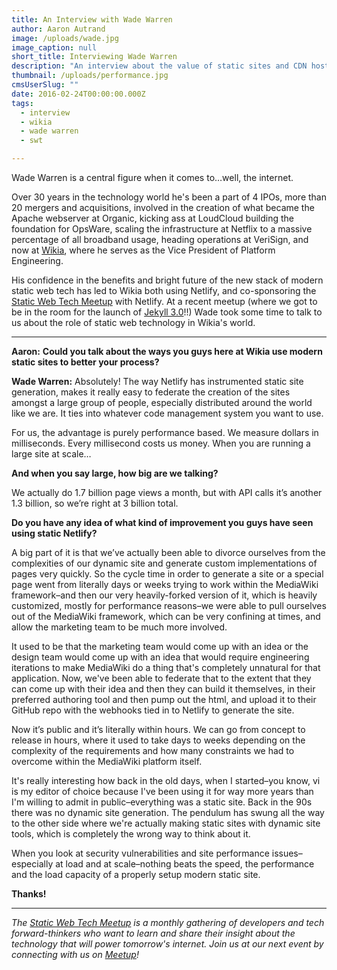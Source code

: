 ```yaml
---
title: An Interview with Wade Warren
author: Aaron Autrand
image: /uploads/wade.jpg
image_caption: null
short_title: Interviewing Wade Warren
description: "An interview about the value of static sites and CDN hosting with VP of Platform Engineering @ Wikia that serves 36,000 http requests per second."
thumbnail: /uploads/performance.jpg
cmsUserSlug: ""
date: 2016-02-24T00:00:00.000Z
tags:
  - interview
  - wikia
  - wade warren
  - swt

---
```


Wade Warren is a central figure when it comes to…well, the internet.

Over 30 years in the technology world he's been a part of 4 IPOs, more than 20 mergers and acquisitions, involved in the creation of what became the Apache webserver at Organic, kicking ass at LoudCloud building the foundation for OpsWare, scaling the infrastructure at Netflix to a massive percentage of all broadband usage, heading operations at VeriSign, and now at [Wikia](http://www.wikia.com/), where he serves as the Vice President of Platform Engineering.

His confidence in the benefits and bright future of the new stack of modern static web tech has led to Wikia both using Netlify, and co-sponsoring the [Static Web Tech Meetup](http://www.meetup.com/sf-static-web-tech/) with Netlify. At a recent meetup (where we got to be in the room for the launch of [Jekyll 3.0](https://jekyllrb.com/)!!) Wade took some time to talk to us about the role of static web technology in Wikia's world.

<!-- excerpt -->

---

**Aaron:** **Could you talk about the ways you guys here at Wikia use modern static sites to better your process?**

**Wade Warren:** Absolutely! The way Netlify has instrumented static site generation, makes it really easy to federate the creation of the sites amongst a large group of people, especially distributed around the world like we are. It ties into whatever code management system you want to use.

For us, the advantage is purely performance based. We measure dollars in milliseconds. Every millisecond costs us money. When you are running a large site at scale…

**And when you say large, how big are we talking?**

We actually do 1.7 billion page views a month, but with API calls it’s another 1.3 billion, so we’re right at 3 billion total.

**Do you have any idea of what kind of improvement you guys have seen using static Netlify?**

A big part of it is that we’ve actually been able to divorce ourselves from the complexities of our dynamic site and generate custom implementations of pages very quickly. So the cycle time in order to generate a site or a special page went from literally days or weeks trying to work within the MediaWiki framework–and then our very heavily-forked version of it, which is heavily customized, mostly for performance reasons–we were able to pull ourselves out of the MediaWiki framework, which can be very confining at times, and allow the marketing team to be much more involved.

It used to be that the marketing team would come up with an idea or the design team would come up with an idea that would require engineering iterations to make MediaWiki do a thing that's completely unnatural for that application. Now, we've been able to federate that to the extent that they can come up with their idea and then they can build it themselves, in their preferred authoring tool and then pump out the html, and upload it to their GitHub repo with the webhooks tied in to Netlify to generate the site.

Now it’s public and it’s literally within hours. We can go from concept to release in hours, where it used to take days to weeks depending on the complexity of the requirements and how many constraints we had to overcome within the MediaWiki platform itself.

It's really interesting how back in the old days, when I started–you know, vi is my editor of choice because I've been using it for way more years than I'm willing to admit in public–everything was a static site. Back in the 90s there was no dynamic site generation. The pendulum has swung all the way to the other side where we're actually making static sites with dynamic site tools, which is completely the wrong way to think about it.

When you look at security vulnerabilities and site performance issues–especially at load and at scale–nothing beats the speed, the performance and the load capacity of a properly setup modern static site.

**Thanks!**

---
_The [Static Web Tech Meetup](http://www.meetup.com/sf-static-web-tech/) is a monthly gathering of developers and tech forward-thinkers who want to learn and share their insight about the technology that will power tomorrow's internet. Join us at our next event by connecting with us on [Meetup](http://www.meetup.com/sf-static-web-tech/)!_
